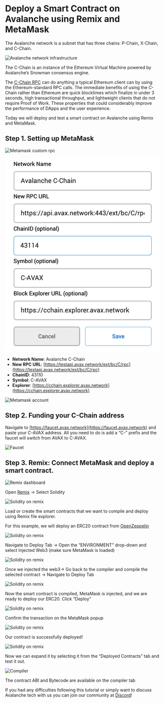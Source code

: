 # Deploy a Smart Contract on Avalanche using Remix and MetaMask

The Avalanche network is a subnet that has three chains: P-Chain, X-Chain, and C-Chain.

![Avalanche network infrastructure](../../../images/network-infrastructure.png)

The C-Chain is an instance of the Ethereum Virtual Machine powered by Avalanche’s Snowman consensus engine.

The [C-Chain RPC](https://docs.avax.network/v1.0/en/api/evm) can do anything a typical Ethereum client can by using the Ethereum-standard RPC calls. The immediate benefits of using the C-Chain rather than Ethereum are quick blocktimes which finalize in under 3 seconds, high transactional throughput, and lightweight clients that do not require Proof of Work. These properties that could considerably improve the performance of DApps and the user experience.

Today we will deploy and test a smart contract on Avalanche using Remix and MetaMask.

## Step 1. Setting up MetaMask

![Metamask custom rpc](../../../images/metamask-custom-rpc.png)

![Metamask settings](../../../images/metamask-settings.png)

* **Network Name**: Avalanche C-Chain
* **New RPC URL**: [https://testapi.avax.network/ext/bc/C/rpc](https://testapi.avax.network/ext/bc/C/rpc)
* **ChainID**: 43110
* **Symbol**: C-AVAX
* **Explorer**: [https://cchain.explorer.avax.network](https://cchain.explorer.avax.network)

![Metamask account](../../../images/metamask-account.png)

## Step 2. Funding your C-Chain address

Navigate to [https://faucet.avax.network](https://faucet.avax.network) and paste your C-AVAX address. All you need to do is add a “C-” prefix and the faucet will switch from AVAX to C-AVAX.

![Faucet](../../../images/faucet.png)

## Step 3. Remix: Connect MetaMask and deploy a smart contract.

![Remix dashboard](../../../images/remix-dashboard.png)

Open [Remix](https://remix.ethereum.org) -> Select Solidity

![Solidity on remix](../../../images/solidity1.png)

Load or create the smart contracts that we want to compile and deploy using Remix file explorer.

For this example, we will deploy an ERC20 contract from [OpenZeppelin](https://openzeppelin.com/contracts)

![Solidity on remix](../../../images/solidity2.png)

Navigate to Deploy Tab -> Open the “ENVIRONMENT” drop-down and select Injected Web3 (make sure MetaMask is loaded)

![Solidity on remix](../../../images/solidity3.png)

Once we injected the web3-> Go back to the compiler and compile the selected contract -> Navigate to Deploy Tab

![Solidity on remix](../../../images/solidity4.png)

Now the smart contract is compiled, MetaMask is injected, and we are ready to deploy our ERC20. Click “Deploy”

![Solidity on remix](../../../images/solidity5.png)

Confirm the transaction on the MetaMask popup

![Solidity on remix](../../../images/solidity6.png)

Our contract is successfully deployed!

![Solidity on remix](../../../images/solidity7.png)

Now we can expand it by selecting it from the “Deployed Contracts” tab and test it out.

![Compiler](../../../images/compiler.png)

The contract ABI and Bytecode are available on the compiler tab

If you had any difficulties following this tutorial or simply want to discuss Avalanche tech with us you can join our community at [Discord](https://chat.avalabs.org)!
